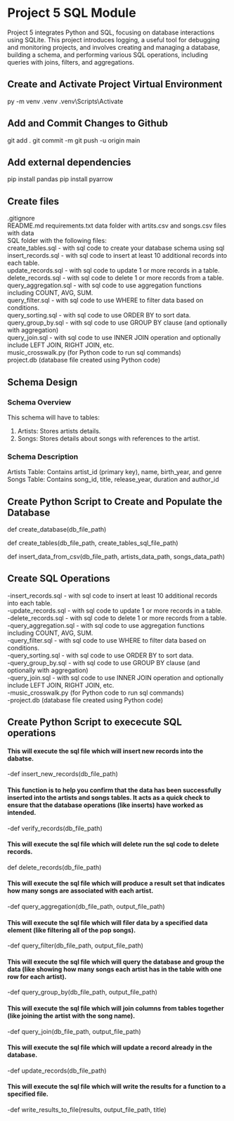 # Project 5 SQL Module
Project 5 integrates Python and SQL, focusing on database interactions using SQLite. This project introduces logging, a useful tool for debugging and monitoring projects, and involves creating and managing a database, building a schema, and performing various SQL operations, including queries with joins, filters, and aggregations.

## Create and Activate Project Virtual Environment
py -m venv .venv
.venv\Scripts\Activate

## Add and Commit Changes to Github
git add . git commit -m git push -u origin main

## Add external dependencies
pip install pandas pip install pyarrow

## Create files
.gitignore  
README.md 
requirements.txt 
data folder with artits.csv  and songs.csv files with data  
SQL folder with the following files:  
create_tables.sql - with sql code to create your database schema using sql  
insert_records.sql - with sql code to insert at least 10 additional records into each table.  
update_records.sql - with sql code to update 1 or more records in a table.  
delete_records.sql - with sql code to delete 1 or more records from a table.  
query_aggregation.sql - with sql code to use aggregation functions including COUNT, AVG, SUM.  
query_filter.sql - with sql code to use WHERE to filter data based on conditions.  
query_sorting.sql - with sql code to use ORDER BY to sort data.  
query_group_by.sql - with sql code to use GROUP BY clause (and optionally with aggregation)  
query_join.sql - with sql code to use INNER JOIN operation and optionally include LEFT JOIN, RIGHT JOIN, etc.  
music_crosswalk.py (for Python code to run sql commands)  
project.db (database file created using Python code)  

## Schema Design  
### Schema Overview  
This schema will have to tables:  
1.  Artists:  Stores artists details.  
2.  Songs:  Stores details about songs with references to the artist.  

### Schema Description
Artists Table: Contains artist_id (primary key), name, birth_year, and genre  
Songs Table: Contains song_id, title, release_year, duration and author_id 

## Create Python Script to Create and Populate the Database

def create_database(db_file_path)

def create_tables(db_file_path, create_tables_sql_file_path)

def insert_data_from_csv(db_file_path, artists_data_path, songs_data_path)

## Create SQL Operations

-insert_records.sql - with sql code to insert at least 10 additional records into each table.  
-update_records.sql - with sql code to update 1 or more records in a table.  
-delete_records.sql - with sql code to delete 1 or more records from a table.  
-query_aggregation.sql - with sql code to use aggregation functions including COUNT, AVG, SUM.  
-query_filter.sql - with sql code to use WHERE to filter data based on conditions.  
-query_sorting.sql - with sql code to use ORDER BY to sort data.  
-query_group_by.sql - with sql code to use GROUP BY clause (and optionally with aggregation)  
-query_join.sql - with sql code to use INNER JOIN operation and optionally include LEFT JOIN, RIGHT JOIN, etc.  
-music_crosswalk.py (for Python code to run sql commands)  
-project.db (database file created using Python code)    

## Create Python Script to exececute SQL operations  

#### This will execute the sql file which will insert new records into the dabatse.
-def insert_new_records(db_file_path)  

#### This function is to help you confirm that the data has been successfully inserted into the artists and songs tables. It acts as a quick check to ensure that the database operations (like inserts) have worked as intended.  
-def verify_records(db_file_path)  

#### This will execute the sql file which will delete run the sql code to delete records.
def delete_records(db_file_path)  

#### This will execute the sql file which will produce a result set that indicates how many songs are associated with each artist.  
-def query_aggregation(db_file_path, output_file_path)  

#### This will execute the sql file which will filer data by a specified data element (like filtering all of the pop songs).  
-def query_filter(db_file_path, output_file_path)  


#### This will execute the sql file which will query the database and group the data (like showing how many songs each artist has in the table with one row for each artist).  
-def query_group_by(db_file_path, output_file_path)  


#### This will execute the sql file which will join columns from tables together (like joining the artist with the song name).  
-def query_join(db_file_path, output_file_path)  


#### This will execute the sql file which will update a record already in the database.  
-def update_records(db_file_path)  


#### This will execute the sql file which will write the results for a function to a specified file.  
-def write_results_to_file(results, output_file_path, title)  

